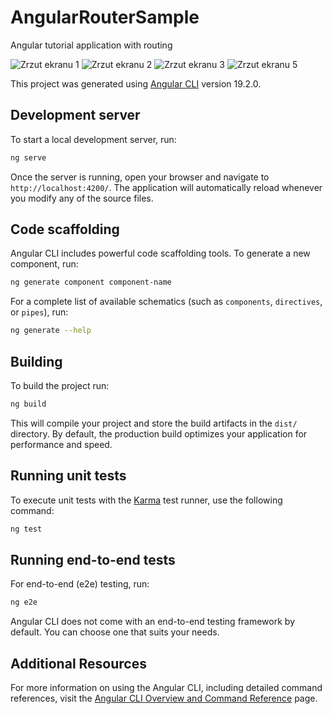 # AngularRouterSample
Angular tutorial application with routing

![Zrzut ekranu 1](https://github.com/user-attachments/assets/f7fc3006-f549-47c0-836b-84a7c923a654)
![Zrzut ekranu 2](https://github.com/user-attachments/assets/e84d90e7-89dc-43e1-a7ed-7f30448d408a)
![Zrzut ekranu 3](https://github.com/user-attachments/assets/d07c10b8-571a-447c-a4df-51a7d58753a6)
![Zrzut ekranu 5](https://github.com/user-attachments/assets/1c44e066-c040-4b8b-92cb-15d77cd0cb3e)

This project was generated using [Angular CLI](https://github.com/angular/angular-cli) version 19.2.0.

## Development server

To start a local development server, run:

```bash
ng serve
```

Once the server is running, open your browser and navigate to `http://localhost:4200/`. The application will automatically reload whenever you modify any of the source files.

## Code scaffolding

Angular CLI includes powerful code scaffolding tools. To generate a new component, run:

```bash
ng generate component component-name
```

For a complete list of available schematics (such as `components`, `directives`, or `pipes`), run:

```bash
ng generate --help
```

## Building

To build the project run:

```bash
ng build
```

This will compile your project and store the build artifacts in the `dist/` directory. By default, the production build optimizes your application for performance and speed.

## Running unit tests

To execute unit tests with the [Karma](https://karma-runner.github.io) test runner, use the following command:

```bash
ng test
```

## Running end-to-end tests

For end-to-end (e2e) testing, run:

```bash
ng e2e
```

Angular CLI does not come with an end-to-end testing framework by default. You can choose one that suits your needs.

## Additional Resources

For more information on using the Angular CLI, including detailed command references, visit the [Angular CLI Overview and Command Reference](https://angular.dev/tools/cli) page.
